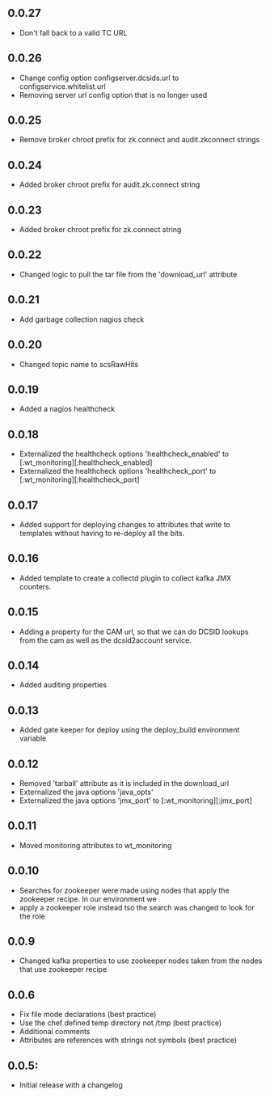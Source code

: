 ## 0.0.27
* Don't fall back to a valid TC URL

## 0.0.26
* Change config option configserver.dcsids.url to configservice.whitelist.url
* Removing server url config option that is no longer used

## 0.0.25
* Remove broker chroot prefix for zk.connect and audit.zkconnect strings

## 0.0.24
* Added broker chroot prefix for audit.zk.connect string

## 0.0.23
* Added broker chroot prefix for zk.connect string

## 0.0.22
* Changed logic to pull the tar file from the 'download_url' attribute

## 0.0.21
* Add garbage collection nagios check

## 0.0.20
* Changed topic name to scsRawHits

## 0.0.19
* Added a nagios healthcheck

## 0.0.18
* Externalized the healthcheck options 'healthcheck_enabled' to [:wt_monitoring][:healthcheck_enabled]
* Externalized the healthcheck options 'healthcheck_port' to [:wt_monitoring][:healthcheck_port]

## 0.0.17
* Added support for deploying changes to attributes that write to templates without having to re-deploy all the bits.

## 0.0.16
* Added template to create a collectd plugin to collect kafka JMX counters.

## 0.0.15
* Adding a property for the CAM url, so that we can do DCSID lookups from the cam as well as the dcsid2account service.

## 0.0.14
* Added auditing properties

## 0.0.13
* Added gate keeper for deploy using the deploy_build environment variable

## 0.0.12
* Removed 'tarball' attribute as it is included in the download_url
* Externalized the java options 'java_opts'
* Externalized the java options 'jmx_port' to [:wt_monitoring][:jmx_port]

## 0.0.11
* Moved monitoring attributes to wt_monitoring

## 0.0.10
* Searches for zookeeper were made using nodes that apply the zookeeper recipe. In our environment we
* apply a zookeeper role instead tso the search was changed to look for the role

## 0.0.9
* Changed kafka properties to use zookeeper nodes taken from the nodes that use zookeeper recipe

## 0.0.6
* Fix file mode declarations (best practice)
* Use the chef defined temp directory not /tmp (best practice)
* Additional comments
* Attributes are references with strings not symbols (best practice)


## 0.0.5:
* Initial release with a changelog